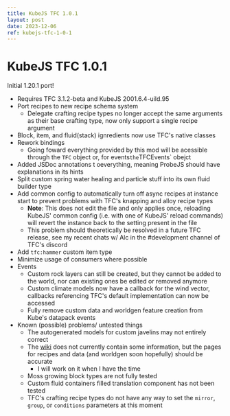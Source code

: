 ```yaml
---
title: KubeJS TFC 1.0.1
layout: post
date: 2023-12-06
ref: kubejs-tfc-1-0-1
---
```


# KubeJS TFC 1.0.1

Initial 1.20.1 port!

- Requires TFC 3.1.2-beta and KubeJS 2001.6.4-uild.95
- Port recipes to new recipe schema system
    - Delegate crafting recipe types no longer accept the same arguments as their base crafting type, now only support a single recipe argument
- Block, item, and fluid(stack) ignredients now use TFC's native classes
- Rework bindings
    - Going foward everything provided by this mod will be acessible through the `TFC` object or, for events` the `TFCEvents` obejct
- Added JSDoc annotations t oeverything, meaning ProbeJS should have explanations in its hints
- Split custom spring water healing and particle stuff into its own fluid builder type
- Add common config to automatically turn off async recipes at instance start to prevent problems with TFC's knapping and alloy recipe types
  - **Note**: This does not edit the file and only applies once, reloading KubeJS' common config (i.e. with one of KubeJS' reload commands) will revert the instance back to the setting present in the file
  - This problem should theoretically be resolved in a future TFC release, see my recent chats w/ Alc in the #development channel of TFC's discord
- Add `tfc:hammer` custom item type
- Minimize usage of consumers where possible
- Events
  - Custom rock layers can still be created, but they cannot be added to the world, nor can existing ones be edited or removed anymore
  - Custom climate models now have a callback for the wind vector, callbacks referencing TFC's default implementation can now be accessed
  - Fully remove custom data and worldgen feature creation from Kube's datapack events
- Known (possible) problems/ untested things
  - The autogenerated models for custom javelins may not entirely correct
  - The [wiki](../kubejs_tfc/1.20.1/) does not currently contain some information, but the pages for recipes and data (and worldgen soon hopefully) should be accurate
    - I will work on it when I have the time
  - Moss growing block types are not fully tested
  - Custom fluid containers filled translation component has not been tested
  - TFC's crafting recipe types do not have any way to set the `mirror`, `group`, or `conditions` parameters at this moment
  